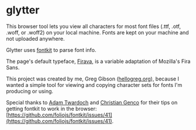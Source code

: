 # glytter

This browser tool lets you view all characters for most font files (.ttf, .otf, .woff, or .woff2) on your local machine. Fonts are kept on your machine and not uploaded anywhere.

Glytter uses [fontkit](https://github.com/foliojs/fontkit) to parse font info.

The page's default typeface, [Firava](https://firava.netlify.app/), is a variable adaptation of Mozilla's Fira Sans.

This project was created by me, Greg Gibson ([hellogreg.org](http://hellogreg.org)), because I wanted a simple tool for viewing and copying character sets for fonts I'm producing or using.

Special thanks to [Adam Twardoch](http://www.twardoch.com/) and [Christian Genco](https://christian.gen.co/) for their tips on getting fontkit to work in the browser:
[https://github.com/foliojs/fontkit/issues/41](https://github.com/foliojs/fontkit/issues/41).
